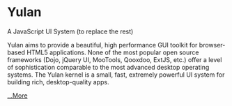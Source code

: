 Yulan
=====

A JavaScript UI System (to replace the rest)

Yulan aims to provide a beautiful, high performance GUI toolkit for browser-based HTML5 applications. 
None of the most popular open source frameworks (Dojo, jQuery UI, MooTools, Qooxdoo, ExtJS, etc.) offer a level of sophistication 
comparable to the most advanced desktop operating systems. The Yulan kernel is a small, fast, extremely powerful UI
system for building rich, desktop-quality apps.
 
 

<a href="http://kmacrow.github.com/">...More</a>